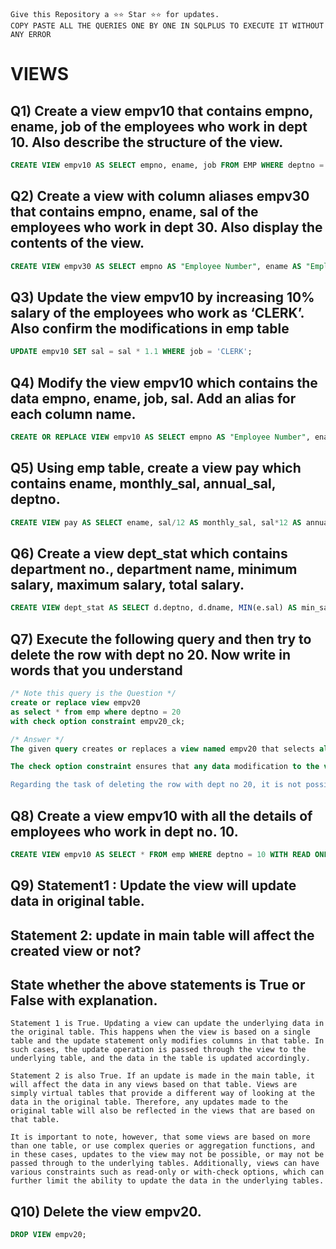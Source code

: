 ```
Give this Repository a ⭐️⭐️ Star ⭐️⭐️ for updates.
COPY PASTE ALL THE QUERIES ONE BY ONE IN SQLPLUS TO EXECUTE IT WITHOUT ANY ERROR
```
# VIEWS
## Q1) Create a view empv10 that contains empno, ename, job of the employees who work in dept 10. Also describe the structure of the view.
```sql
CREATE VIEW empv10 AS SELECT empno, ename, job FROM EMP WHERE deptno = 10;
```

## Q2) Create a view with column aliases empv30 that contains empno, ename, sal of the employees who work in dept 30. Also display the contents of the view.
```sql
CREATE VIEW empv30 AS SELECT empno AS "Employee Number", ename AS "Employee Name", sal AS "Salary" FROM EMP WHERE deptno = 30;
```

## Q3) Update the view empv10 by increasing 10% salary of the employees who work as ‘CLERK’. Also confirm the modifications in emp table
```sql
UPDATE empv10 SET sal = sal * 1.1 WHERE job = 'CLERK';
```

## Q4) Modify the view empv10 which contains the data empno, ename, job, sal. Add an alias for each column name.
```sql
CREATE OR REPLACE VIEW empv10 AS SELECT empno AS "Employee Number", ename AS "Employee Name", job AS "Job Title", sal AS "Salary" FROM EMP WHERE deptno = 10;
```

## Q5) Using emp table, create a view pay which contains ename, monthly_sal, annual_sal, deptno.
```sql
CREATE VIEW pay AS SELECT ename, sal/12 AS monthly_sal, sal*12 AS annual_sal, deptno FROM EMP;

```

## Q6) Create a view dept_stat which contains department no., department name, minimum salary, maximum salary, total salary.
```sql
CREATE VIEW dept_stat AS SELECT d.deptno, d.dname, MIN(e.sal) AS min_sal, MAX(e.sal) AS max_sal, SUM(e.sal) AS total_sal FROM EMP e JOIN DEPT d ON e.deptno = d.deptno GROUP BY d.deptno, d.dname;
```

## Q7) Execute the following query and then try to delete the row with dept no 20. Now write in words that you understand
```sql
/* Note this query is the Question */
create or replace view empv20
as select * from emp where deptno = 20
with check option constraint empv20_ck;
```
```sql
/* Answer */
The given query creates or replaces a view named empv20 that selects all the columns from the EMP table where the deptno column equals 20. The view also has a check option constraint named empv20_ck.

The check option constraint ensures that any data modification to the view only affects rows that meet the view's filter criteria. In this case, the constraint makes sure that any new or modified rows inserted into the empv20 view also have a deptno value of 20. This constraint helps maintain data consistency and integrity by preventing invalid data from being added to the view.

Regarding the task of deleting the row with dept no 20, it is not possible to do so directly since the view empv20 only selects rows with deptno of 20. If you want to delete the row with deptno 20, you will need to delete it from the EMP table directly. However, if you try to delete a row from the EMP table that has a deptno of 20, the check option constraint named empv20_ck will prevent the deletion since it violates the constraint's rule that the deptno must be 20.
```

## Q8) Create a view empv10 with all the details of employees who work in dept no. 10.
```sql
CREATE VIEW empv10 AS SELECT * FROM emp WHERE deptno = 10 WITH READ ONLY;
```
## Q9) Statement1 : Update the view will update data in original table.

## Statement 2: update in main table will affect the created view or not?

## State whether the above statements is True or False with explanation.
```
Statement 1 is True. Updating a view can update the underlying data in the original table. This happens when the view is based on a single table and the update statement only modifies columns in that table. In such cases, the update operation is passed through the view to the underlying table, and the data in the table is updated accordingly.

Statement 2 is also True. If an update is made in the main table, it will affect the data in any views based on that table. Views are simply virtual tables that provide a different way of looking at the data in the original table. Therefore, any updates made to the original table will also be reflected in the views that are based on that table.

It is important to note, however, that some views are based on more than one table, or use complex queries or aggregation functions, and in these cases, updates to the view may not be possible, or may not be passed through to the underlying tables. Additionally, views can have various constraints such as read-only or with-check options, which can further limit the ability to update the data in the underlying tables.
```

## Q10) Delete the view empv20.
```sql
DROP VIEW empv20;
```
